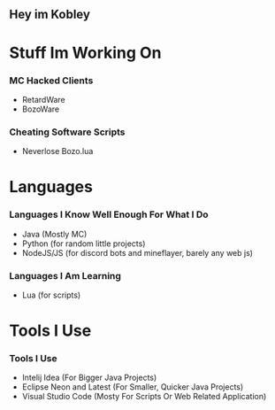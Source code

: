 ## Hey im Kobley

# Stuff Im Working On

### MC Hacked Clients
- RetardWare
- BozoWare

### Cheating Software Scripts
- Neverlose Bozo.lua

# Languages

### Languages I Know Well Enough For What I Do
- Java (Mostly MC)
- Python (for random little projects)
- NodeJS/JS (for discord bots and mineflayer, barely any web js)

### Languages I Am Learning
- Lua (for scripts)

# Tools I Use

### Tools I Use
- Intelij Idea (For Bigger Java Projects)
- Eclipse Neon and Latest (For Smaller, Quicker Java Projects)
- Visual Studio Code (Mosty For Scripts Or Web Related Application)
